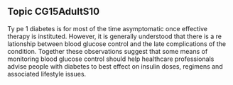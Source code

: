 ## Topic CG15AdultS10
Ty pe 1 diabetes is for most of the time asymptomatic once effective therapy is instituted. However, it is generally understood that there is a re lationship between blood glucose control and the late complications of the condition. Together these observations suggest that some means of monitoring blood glucose control should help healthcare professionals advise people with diabetes to best effect on insulin doses, regimens and associated lifestyle issues.
